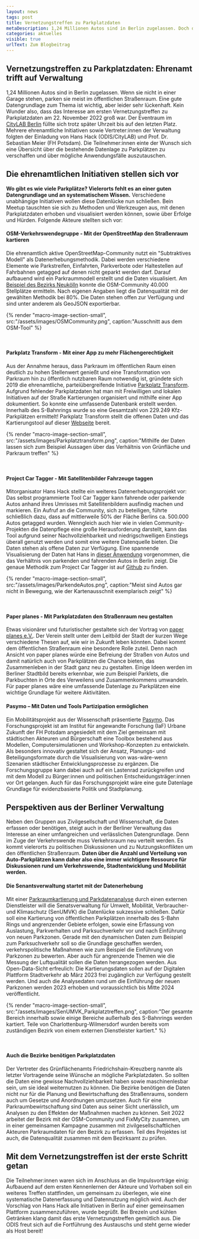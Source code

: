 ```yaml
---
layout: news
tags: post
title: Vernetzungstreffen zu Parkplatzdaten
metaDescription: 1,24 Millionen Autos sind in Berlin zugelassen. Doch die Datengrundlage zum Thema Parken ist lückenhaft. Wie viel Raum nehmen Autos im Straßenraum ein? Wie können Parkplatzdaten erfasst und genutzt werden? Um sich diesen Fragestellungen zu nähern fand ein erstes Vernetzungstreffen zwischen verschiedenen Initiativen und Vertreter:innen der Berliner Verwaltung statt.
categories: aktuelles
visible: true
urlText: Zum Blogbeitrag
---
```


## Vernetzungstreffen zu Parkplatzdaten: Ehrenamt trifft auf Verwaltung

1,24 Millionen Autos sind in Berlin zugelassen. Wenn sie nicht in einer Garage stehen, parken sie meist im öffentlichen Straßenraum. Eine gute Datengrundlage zum Thema ist wichtig, aber leider sehr lückenhaft.
Kein Wunder also, dass das Interesse am ersten Vernetzungstreffen zu Parkplatzdaten am 22. November 2022 groß war. Der Eventraum im [CityLAB Berlin](https://citylab-berlin.org/de/start/) füllte sich trotz später Uhrzeit bis auf den letzten Platz. Mehrere ehrenamtliche Initiativen sowie Vertreter:innen der Verwaltung folgten der Einladung von Hans Hack (ODIS/CityLAB) und Prof. Dr. Sebastian Meier (FH Potsdam). Die Teilnehmer:innen einte der Wunsch sich eine Übersicht über die bestehende Datenlage zu Parkplätzen zu verschaffen und über mögliche Anwendungsfälle auszutauschen.

## Die ehrenamtlichen Initiativen stellen sich vor

**Wo gibt es wie viele Parkplätze? Vielerorts fehlt es an einer guten Datengrundlage und an systematischem Wissen.** Verschiedene unabhängige Initiativen wollen diese Datenlücke nun schließen. Bein Meetup tauschten sie sich zu Methoden und Werkzeugen aus, mit denen Parkplatzdaten erhoben und visualisiert werden können, sowie über Erfolge und Hürden. Folgende Akteure stellten sich vor:

#### OSM-Verkehrswendegruppe - Mit der OpenStreetMap den Straßenraum kartieren

Die ehrenamtlich aktive OpenStreetMap-Community nutzt ein "Subtraktives Modell" als Datenerhebungsmethodik. Dabei werden verschiedene Elemente wie Parkstreifen, Einfahrten, Parkverbote oder Haltestellen auf Fahrbahnen getagged auf denen nicht geparkt werden darf. Darauf aufbauend wird ein Parkraummodell erstellt und die Daten visualisiert. Am [Beispiel des Bezirks Neukölln](https://strassenraumkarte.osm-berlin.org/about) konnte die OSM-Community 40.000 Stellplätze ermitteln. Nach eigenen Angaben liegt die Datenqualität mit der gewählten Methodik bei 80%. Die Daten stehen offen zur Verfügung und sind unter anderem als GeoJSON exportierbar.

{% render "macro-image-section-small", src:"/assets/images/OSMCommunity.png",  caption:"Ausschnitt aus dem OSM-Tool" %}

<br>

#### Parkplatz Transform - Mit einer App zu mehr Flächengerechtigkeit

Aus der Annahme heraus, dass Parkraum im öffentlichen Raum einen deutlich zu hohen Stellenwert genießt und eine Transformation von Parkraum hin zu öffentlich nutzbaren Raum notwendig ist, gründete sich 2019 die ehrenamtliche, parteiübergreifende Initiative [Parkplatz Transform](https://www.xtransform.org/). Aufgrund fehlender Parkplatzdaten hat man mit Freiwilligen und lokalen Initiativen auf der Straße Kartierungen organisiert und mithilfe einer App dokumentiert. So konnte eine umfassende Datenbank erstellt werden. Innerhalb des S-Bahnrings wurde so eine Gesamtzahl von 229.249 Kfz-Parkplätzen ermittelt! Parkplatz Transform stellt die offenen Daten und das Kartierungstool auf dieser [Webseite](app.xtransform.org/) bereit.

{% render "macro-image-section-small", src:"/assets/images/Parkplatztransform.png",  caption:"Mithilfe der Daten lassen sich zum Beispiel Aussagen über das Verhältnis von Grünfläche und Parkraum treffen" %}

<br>

#### Project Car Tagger - Mit Satellitenbilder Fahrzeuge taggen

Mitorganisator Hans Hack stellte ein weiteres Datenerhebungsprojekt vor: Das selbst programmierte Tool Car Tagger kann fahrende oder parkende Autos anhand ihres Umrisses mit Satellitenbildern ausfindig machen und markieren. Ein Aufruf an die Community, sich zu beteiligen, führte schließlich dazu, dass auf mittlerweile 50% der Fläche Berlins ca. 500.000 Autos getagged wurden. Wenngleich auch hier wie in vielen Community-Projekten die Datenpflege eine große Herausforderung darstellt, kann das Tool aufgrund seiner Nachvollziehbarkeit und niedrigschwelligen Einstiegs überall genutzt werden und somit eine weitere Datenquelle bieten. Die Daten stehen als offene Daten zur Verfügung. Eine spannende Visualisierung der Daten hat Hans in [dieser Anwendung](https://hanshack.com/howmanycars/?viewRatio=false&zoom=13.084933259369187&lng=13.443490099742121&lat=52.47016553456325) vorgenommen, die das Verhältnis von parkenden und fahrenden Autos in Berlin zeigt. Die genaue Methodik zum Project Car Tagger ist auf [Github](https://github.com/hanshack/car-tagging-data-berlin/) zu finden.

{% render "macro-image-section-small", src:"/assets/images/ParkendeAutos.png",  caption:"Meist sind Autos gar nicht in Bewegung, wie der Kartenausschnit exemplarisch zeigt" %}

<br>

#### Paper planes - Mit Parkplatzdaten den Straßenraum neu gestalten

Etwas visionärer und futuristischer gestaltete sich der Vortrag von [paper planes e.V.](https://www.paper-planes.net/). Der Verein stellt unter dem Leitbild der Stadt der kurzen Wege verschiedene Thesen auf, wie wir in Zukunft leben könnten. Dabei kommt dem öffentlichen Straßenraum eine besondere Rolle zuteil. Denn nach Ansicht von paper planes würde eine Befreiung der Straßen von Autos und damit natürlich auch von Parkplätzen die Chance bieten, das Zusammenleben in der Stadt ganz neu zu gestalten. Einige Ideen werden im Berliner Stadtbild bereits erkennbar, wie zum Beispiel Parklets, die Parkbuchten in Orte des Verweilens und Zusammenkommens umwandeln. Für paper planes wäre eine umfassende Datenlage zu Parkplätzen eine wichtige Grundlage für weitere Aktivitäten.

#### Pasymo – Mit Daten und Tools Partizipation ermöglichen

Ein Mobilitätsprojekt aus der Wissenschaft präsentierte [Pasymo](https://www.fh-potsdam.de/studium-weiterbildung/projekte/pasymo/). Das Forschungsprojekt ist am Institut für angewandte Forschung (IaF) Urbane Zukunft der FH Potsdam angesiedelt mit dem Ziel gemeinsam mit städtischen Akteuren und Bürgerschaft eine Toolbox bestehend aus Modellen, Computersimulationen und Workshop-Konzepten zu entwickeln. Als besonders innovativ gestaltet sich der Ansatz, Planungs- und Beteiligungsformate durch die Visualisierung von was-wäre-wenn Szenarien städtischer Entwicklungsprozesse zu ergänzen. Die Forschungsgruppe kann dabei auch auf ein Lastenrad zurückgreifen und mit dem Modell zu Bürger:innen und politischen Entscheidungsträger:innen vor Ort gelangen. Auch für das Forschungsprojekt wäre eine gute Datenlage Grundlage für evidenzbasierte Politik und Stadtplanung.

## Perspektiven aus der Berliner Verwaltung

Neben den Gruppen aus Zivilgesellschaft und Wissenschaft, die Daten erfassen oder benötigen, steigt auch in der Berliner Verwaltung das Interesse an einer umfangreichen und verlässlichen Datengrundlage. Denn im Zuge der Verkehrswende muss Verkehrsraum neu verteilt werden. Es kommt vielerorts zu politischen Diskussionen und zu Nutzungskonflikten um den öffentlichen Straßenraum. **Daten über die Anzahl und Verteilung von Auto-Parkplätzen kann daher also eine immer wichtigere Ressource für Diskussionen rund um Verkehrswende, Stadtentwicklung und Mobilität werden.**

#### Die Senantsverwaltung startet mit der Datenerhebung

Mit einer [Parkraumkartierung und Parkdatenanalyse](https://testfeldstadtverkehr.berlin/euvm/parkdatenanalyse/) durch einen externen Dienstleister will die Senatsverwaltung für Umwelt, Mobilität, Verbraucher- und Klimaschutz (SenUMVK) die Datenlücke sukzessive schließen. Dafür soll eine Kartierung von öffentlichen Parkplätzen innerhalb des S-Bahn Rings und angrenzender Gebiete erfolgen, sowie eine Erfassung von Auslastung, Parkverhalten und Parksuchverkehr vor und nach Einführung von neuen Parkzonen. Gerade mit den dynamischen Daten zum Beispiel zum Parksuchverkehr soll so die Grundlage geschaffen werden, verkehrspolitische Maßnahmen wie zum Beispiel die Einführung von Parkzonen zu bewerten. Aber auch für angrenzende Themen wie die Messung der Luftqualität sollen die Daten herangezogen werden. Aus Open-Data-Sicht erfreulich: Die Kartierungsdaten sollen auf der Digitalen Plattform Stadtverkehr ab März 2023 frei zugänglich zur Verfügung gestellt werden. Und auch die Analysedaten rund um die Einführung der neuen Parkzonen werden 2023 erhoben und voraussichtlich bis Mitte 2024 veröffentlicht.

{% render "macro-image-section-small", src:"/assets/images/SenUMVK_Parkplatztreffen.png",  caption:"Der gesamte Bereich innerhalb sowie einige Bereiche außerhalb des S-Bahnrings werden kartiert. Teile von Charlottenburg-Wilmersdorf wurden bereits vom zuständigen Bezirk von einem externen Dienstleister kartiert." %}

<br>

#### Auch die Bezirke benötigen Parkplatzdaten

Der Vertreter des Grünflächenamts Friedrichshain-Kreuzberg nannte als letzter Vortragende seine Wünsche an mögliche Parkplatzdaten. So sollten die Daten eine gewisse Nachvollziehbarkeit haben sowie maschinenlesbar sein, um sie ideal weiternutzen zu können. Die Bezirke benötigen die Daten nicht nur für die Planung und Bewirtschaftung des Straßenraums, sondern auch um Gesetze und Anordnungen umzusetzen. Auch für eine Parkraumbewirtschaftung sind Daten aus seiner Sicht unerlässlich, um Analysen zu den Effekten der Maßnahmen machen zu können. Seit 2022 arbeitet der Bezirk mit der OSM-Community und FixMyCity zusammen, um in einer gemeinsamen Kampagne zusammen mit zivilgesellschaftlichen Akteuren Parkraumdaten für den Bezirk zu erfassen. Teil des Projektes ist auch, die Datenqualität zusammen mit dem Bezirksamt zu prüfen.

## Mit dem Vernetzungstreffen ist der erste Schritt getan

Die Teilnehmer:innen waren sich im Anschluss an die Impulsvorträge einig: Aufbauend auf dem ersten Kennenlernen der Akteure und Vorhaben soll ein weiteres Treffen stattfinden, um gemeinsam zu überlegen, wie eine systematische Datenerfassung und Datennutzung möglich wird. Auch der Vorschlag von Hans Hack alle Initiativen in Berlin auf einer gemeinsamen Plattform zusammenzuführen, wurde begrüßt. Bei Brezeln und kühlen Getränken klang damit das erste Vernetzungstreffen gemütlich aus. Die ODIS freut sich auf die Fortführung des Austauschs und steht gerne wieder als Host bereit!
